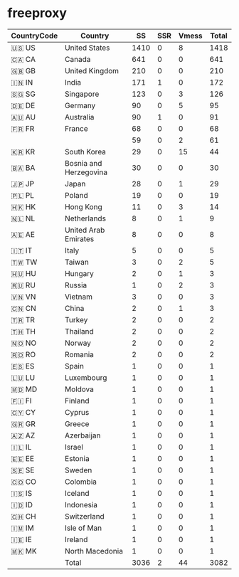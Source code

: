 # freeproxy

|CountryCode|Country|SS|SSR|Vmess|Total|
|  ----  | ----  |  ----  | ----  |  ----  | ----  |
|🇺🇸 US|United States|1410|0|8|1418|
|🇨🇦 CA|Canada|641|0|0|641|
|🇬🇧 GB|United Kingdom|210|0|0|210|
|🇮🇳 IN|India|171|1|0|172|
|🇸🇬 SG|Singapore|123|0|3|126|
|🇩🇪 DE|Germany|90|0|5|95|
|🇦🇺 AU|Australia|90|1|0|91|
|🇫🇷 FR|France|68|0|0|68|
| ||59|0|2|61|
|🇰🇷 KR|South Korea|29|0|15|44|
|🇧🇦 BA|Bosnia and Herzegovina|30|0|0|30|
|🇯🇵 JP|Japan|28|0|1|29|
|🇵🇱 PL|Poland|19|0|0|19|
|🇭🇰 HK|Hong Kong|11|0|3|14|
|🇳🇱 NL|Netherlands|8|0|1|9|
|🇦🇪 AE|United Arab Emirates|8|0|0|8|
|🇮🇹 IT|Italy|5|0|0|5|
|🇹🇼 TW|Taiwan|3|0|2|5|
|🇭🇺 HU|Hungary|2|0|1|3|
|🇷🇺 RU|Russia|1|0|2|3|
|🇻🇳 VN|Vietnam|3|0|0|3|
|🇨🇳 CN|China|2|0|1|3|
|🇹🇷 TR|Turkey|2|0|0|2|
|🇹🇭 TH|Thailand|2|0|0|2|
|🇳🇴 NO|Norway|2|0|0|2|
|🇷🇴 RO|Romania|2|0|0|2|
|🇪🇸 ES|Spain|1|0|0|1|
|🇱🇺 LU|Luxembourg|1|0|0|1|
|🇲🇩 MD|Moldova|1|0|0|1|
|🇫🇮 FI|Finland|1|0|0|1|
|🇨🇾 CY|Cyprus|1|0|0|1|
|🇬🇷 GR|Greece|1|0|0|1|
|🇦🇿 AZ|Azerbaijan|1|0|0|1|
|🇮🇱 IL|Israel|1|0|0|1|
|🇪🇪 EE|Estonia|1|0|0|1|
|🇸🇪 SE|Sweden|1|0|0|1|
|🇨🇴 CO|Colombia|1|0|0|1|
|🇮🇸 IS|Iceland|1|0|0|1|
|🇮🇩 ID|Indonesia|1|0|0|1|
|🇨🇭 CH|Switzerland|1|0|0|1|
|🇮🇲 IM|Isle of Man|1|0|0|1|
|🇮🇪 IE|Ireland|1|0|0|1|
|🇲🇰 MK|North Macedonia|1|0|0|1|
||Total|3036|2|44|3082|
